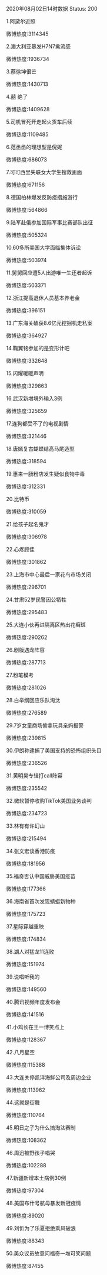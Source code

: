 2020年08月02日14时数据
Status: 200

1.阿黛尔近照

微博热度:3114345

2.澳大利亚暴发H7N7禽流感

微博热度:1936734

3.蔡徐坤很芒

微博热度:1430713

4.囍 绝了

微博热度:1409628

5.司机冒死开走起火货车后续

微博热度:1109485

6.范丞丞的理想型是倪妮

微博热度:686073

7.可可西里失联女大学生搜救画面

微博热度:671156

8.德国柏林爆发反防疫措施游行

微博热度:564866

9.陆军赴俄参加国际军事比赛部队出征

微博热度:505324

10.60多所美国大学面临集体诉讼

微博热度:503974

11.舅舅回应遭5人出游唯一生还者起诉

微博热度:503371

12.浙江提高退休人员基本养老金

微博热度:396151

13.广东海关破获8.6亿元挖掘机走私案

微博热度:364927

14.鞠翼铭参加的是变形计吧

微博热度:332648

15.闪耀暖暖声明

微博热度:329863

16.武汉新增境外输入3例

微博热度:325659

17.连狗都受不了的电视剧情

微博热度:321446

18.唐嫣复古蝴蝶结高马尾造型

微博热度:318594

19.惠来一肠粉店发生疑似食物中毒

微博热度:312331

20.比特币

微博热度:310059

21.给孩子起名鬼才

微博热度:306978

22.心疼顾佳

微博热度:301862

23.上海市中心最后一家花鸟市场关闭

微博热度:296701

24.甘肃52岁民警因公牺牲

微博热度:295483

25.大连小伙再进隔离区热出花癣斑

微博热度:290262

26.剧版遇龙阵容

微博热度:287713

27.粉笔模考

微博热度:281026

28.白举纲回应乐队淘汰

微博热度:276589

29.7岁女童商场偷拿玩具亲妈报警

微博热度:239815

30.伊朗称逮捕了美国支持的恐怖组织头目

微博热度:236526

31.黄明昊专辑打call阵容

微博热度:235542

32.微软暂停收购TikTok美国业务谈判

微博热度:234723

33.林有有许幻山

微博热度:215494

34.张文宏谈香港防疫

微博热度:181956

35.福奇否认中国威胁美国疫苗

微博热度:177366

36.海南省首次发现蜻蜓新物种

微博热度:175723

37.星际穿越重映

微博热度:174834

38.湖人对猛龙11连败

微博热度:151974

39.说唱听我的

微博热度:149560

40.腾讯视频年度发布会

微博热度:141516

41.小鸡长在王一博笑点上

微博热度:128367

42.八月星空

微博热度:115388

43.大连关停凯洋海鲜公司及周边企业

微博热度:113962

44.这就是街舞

微博热度:110764

45.明日之子为什么搞淘汰赛制

微博热度:108362

46.周迅被野孩子唱哭

微博热度:102288

47.新疆新增本土病例30例

微博热度:97304

48.美国布什号航母暴发新冠疫情

微博热度:89020

49.刘忻为了乐夏拒绝乘风破浪

微博热度:88343

50.美众议员故意问福奇一堆可笑问题

微博热度:87455

